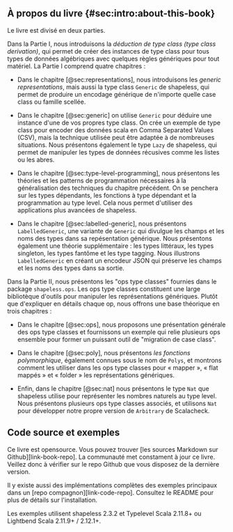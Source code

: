 ## À propos du livre {#sec:intro:about-this-book}

Le livre est divisé en deux parties.

Dans la Partie I, nous introduisons la *déduction de type class (type class derivation)*,
qui permet de créer des instances de type class
pour tous types de données algébriques
avec quelques règles génériques pour tout matériel.
La Partie I comprend quatre chapitres :

  - Dans le chapitre [@sec:representations],
    nous introduisons les *generic representations*,
    mais aussi la type class `Generic` de shapeless,
    qui permet de produire un encodage générique 
    de n'importe quelle case class ou famille scellée.

  - Dans le chapitre [@sec:generic] on utilise `Generic`
    pour déduire une instance d'une de vos propres type class.
    On crée un exemple de type class pour
    encoder des données scala en 
    Comma Separated Values (CSV),
    mais la technique utilisée
    peut être adaptée à de nombreuses situations.
    Nous présentons également le type `Lazy` de shapeless,
    qui permet de manipuler les types de données récusives 
    comme les listes ou les abres.

  - Dans le chapitre [@sec:type-level-programming],
    nous présentons les théories et les patterns de programmation
    nécessaires à la généralisation des techniques du chapitre précédent.
    On se penchera sur les types dépendants, 
    les fonctions à type dépendant et la programmation au type level.
    Cela nous permet d'utiliser des applications plus avancées de shapeless.

  - Dans le chapitre [@sec:labelled-generic], nous présentons `LabelledGeneric`,
    une variante de `Generic` qui divulgue les champs et les noms des types
    dans sa repésentation générique.
    Nous présentons également une théorie supplémentaire :
    les types littéraux, les types singleton, les types fantôme et les type tagging.
    Nous illustrons `LabelledGeneric` en créant 
    un encodeur JSON qui préserve les champs et les noms des types dans sa sortie.

Dans la Partie II, nous présentons les "ops type classes"
fournies dans le package `shapeless.ops`.
Les ops type classes constituent une large bibliotèque d'outils
pour manipuler les représentations génériques.
Plutôt que d'expliquer en détails chaque op,
nous offrons une base théorique en trois chapitres :

  - Dans le chapitre [@sec:ops], nous proposons
    une présentation générale des ops type classes
    et fournissons un exemple
    qui relie plusieurs ops ensemble
    pour former un puissant outil de "migration de case class".

  - Dans le chapitre [@sec:poly], nous présentons
    *les fonctions polymorphique*,
    également connues sous le nom de `Polys`,
    et montrons comment les utiliser dans
    les ops type classes pour « mapper », 
    « flat mappés » et « folder » 
    les représentations génériques.

  - Enfin, dans le chapitre [@sec:nat] nous présentons
    le type `Nat` que shapeless utilise pour
    représenter les nombres naturels au type level.
    Nous présentons plusieurs ops type classes associés,
    et utilisons `Nat` pour développer notre propre version
    de `Arbitrary` de Scalacheck.

## Code source et exemples

Ce livre est opensource.
Vous pouvez trouver [les sources Markdown sur Github][link-book-repo].
La communauté met constament à jour ce livre.
Veillez donc à vérifier sur le repo Github
que vous disposez de la dernière version.

Il y existe aussi des implémentations complètes des
exemples principaux dans un [repo compagnon][link-code-repo].
Consultez le README pour plus de détails sur l'installation.

Les exemples utilisent shapeless 2.3.2 et
Typelevel Scala 2.11.8+ ou
Lightbend Scala 2.11.9+ / 2.12.1+.
